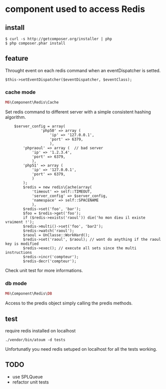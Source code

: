 # component used to access Redis


## install

```shell
$ curl -s http://getcomposer.org/installer | php
$ php composer.phar install
```

## feature

Throught event on each redis command when an eventDispatcher is setted.

```
$this->setEventDispatcher($eventDispatcher, $eventClass);
```

### cache mode

```php
M6\Component\Redis\Cache
```

Set redis command to different server with a simple consistent hashing algorithm.

```
    $server_config = array(
                'php50' => array (
                    'ip' => '127.0.0.1',
                    'port' => 6379,
                    ),
        'phpraoul' => array (  // bad server
            'ip' => '1.2.3.4',
            'port' => 6379,
            ),
        'php51' => array (
            'ip' => '127.0.0.1',
            'port' => 6379,
            )
        );
        $redis = new redis\Cache(array(
            'timeout' => self::TIMEOUT,
            'server_config' => $server_config,
            'namespace' => self::SPACENAME
            ),
        $redis->set('foo', 'bar');
        $foo = $redis->get('foo');
        if ($redis->exists('raoul')) die('ho mon dieu il existe vraiment !');
        $redis->multi()->set('foo', 'bar2');
        $redis->watch('raoul');
        $raoul = UnClasse::WorkHard();
        $redis->set('raoul', $raoul); // wont do anything if the raoul key is modified
        $redis->exec(); // execute all sets since the multi instructions
        $redis->incr('compteur');
        $redis-decr('compteur');
```

Check unit test for more informations.

### db mode

```php
M6\Component\Redis\DB
```

Access to the predis object simply calling the predis methods.

## test

require redis installed on localhost

```shell
./vendor/bin/atoum -d tests
```

Unfortunatly you need redis setuped on localhost for all the tests working.



## TODO
* use SPLQueue
* refactor unit tests
